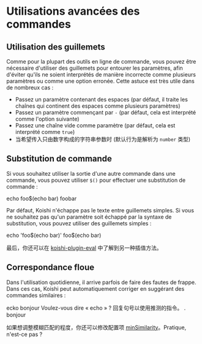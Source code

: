 # Utilisations avancées des commandes

## Utilisation des guillemets

Comme pour la plupart des outils en ligne de commande, vous pouvez être nécessaire d'utiliser des guillemets pour entourer les paramètres, afin d'éviter qu'ils ne soient interprétés de manière incorrecte comme plusieurs paramètres ou comme une option erronée. Cette astuce est très utile dans de nombreux cas :

- Passez un paramètre contenant des espaces (par défaut, il traite les chaînes qui continent des espaces comme plusieurs paramètres)
- Passez un paramètre commençant par `-` (par défaut, cela est interprété comme l'option suivante)
- Passez une chaîne vide comme paramètre (par défaut, cela est interprété comme `true`)
- 当希望传入只由数字构成的字符串参数时 (默认行为是解析为 `number` 类型)

## Substitution de commande

Si vous souhaitez utiliser la sortie d'une autre commande dans une commande, vous pouvez utiliser `$()` pour effectuer une substitution de commande :

<chat-panel>
<chat-message nickname="Alice">echo foo$(echo bar)</chat-message>
<chat-message nickname="Koishi">foobar</chat-message>
</chat-panel>

Par défaut, Koishi n'échappe pas le texte entre guillemets simples. Si vous ne souhaitez pas qu'un paramètre soit échappé par la syntaxe de substitution, vous pouvez utiliser des guillemets simples :

<chat-panel>
<chat-message nickname="Alice">echo 'foo$(echo bar)'</chat-message>
<chat-message nickname="Koishi">foo$(echo bar)</chat-message>
</chat-panel>

最后，你还可以在 [koishi-plugin-eval](https://eval.koishi.chat) 中了解到另一种插值方法。

## Correspondance floue

Dans l'utilisation quotidienne, il arrive parfois de faire des fautes de frappe. Dans ces cas, Koishi peut automatiquement corriger en suggérant des commandes similaires :

<chat-panel>
<chat-message nickname="Alice">ecko bonjour</chat-message>
<chat-message nickname="Koishi">Voulez-vous dire « echo » ? 回复句号以使用推测的指令。</chat-message>
<chat-message nickname="Alice">.</chat-message>
<chat-message nickname="Koishi">bonjour</chat-message>
</chat-panel>

如果想调整模糊匹配的程度，你还可以修改配置项 [minSimilarity](../../api/core/app.md#options-minsimilarity)。Pratique, n'est-ce pas ?
